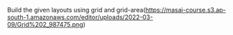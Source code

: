 Build the given layouts using grid and grid-area(https://masai-course.s3.ap-south-1.amazonaws.com/editor/uploads/2022-03-09/Grid%202_987475.png)
